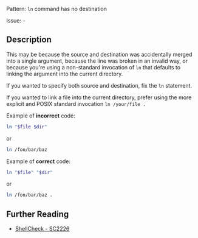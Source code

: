 Pattern: `ln` command has no destination

Issue: -

## Description

This may be because the source and destination was accidentally merged into a single argument, because the line was broken in an invalid way, or because you're using a non-standard invocation of `ln` that defaults to linking the argument into the current directory.

If you wanted to specify both source and destination, fix the `ln` statement.

If you wanted to link a file into the current directory, prefer using the more explicit and POSIX standard invocation `ln /your/file .` 

Example of **incorrect** code:

```sh
ln "$file $dir"
```

or

```sh
ln /foo/bar/baz
```

Example of **correct** code:

```sh
ln "$file" "$dir"
```

or

```sh
ln /foo/bar/baz .
```

## Further Reading

* [ShellCheck - SC2226](https://github.com/koalaman/shellcheck/wiki/SC2226)
